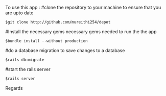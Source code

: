 To use this app :
#clone the repository to your machine to ensure 
that you are upto date

```
$git clone http://github.com/mureithi254/depot

```

#Install the necessary gems necessary gems needed to run the the app

```
$bundle install --without production

```
#do a database migration to save changes to a database

```
$rails db:migrate

```
#start the rails server

```
$rails server

```
Regards
